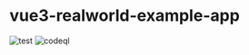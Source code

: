# vue3-realworld-example-app

![test](https://github.com/github/docs/actions/workflows/test.yml/badge.svg)
![codeql](https://github.com/github/docs/actions/workflows/codeql-analysis.yml/badge.svg)
